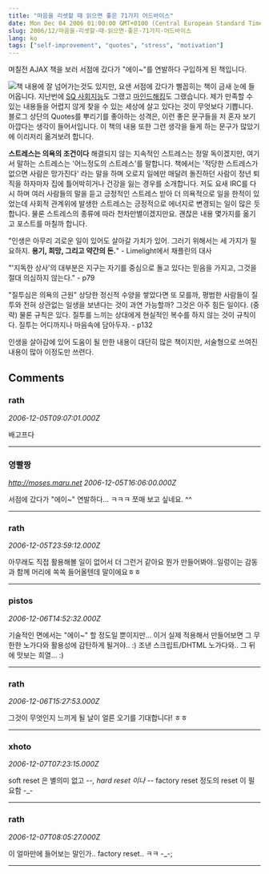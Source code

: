 ```yaml
---
title: "마음을 리셋할 때 읽으면 좋은 71가지 어드바이스"
date: Mon Dec 04 2006 01:00:00 GMT+0100 (Central European Standard Time)
slug: 2006/12/마음을-리셋할-때-읽으면-좋은-71가지-어드바이스
lang: ko
tags: ["self-improvement", "quotes", "stress", "motivation"]
---
```


며칠전 AJAX 책을 보러 서점에 갔다가 "에이~"를 연발하다 구입하게 된 책입니다.

[![](http://image.yes24.com/momo/TopCate51/MidCate04/5037039.jpg)](http://www.yes24.com/Goods/FTGoodsView.aspx?goodsNo=2142747&CategoryNumber=001001026008)책 내용에 잘 넘어가는것도 있지만, 요샌 서점에 갔다가 삘꼽히는 책이 금새 눈에 들어옵니다. 지난번에 [SQ 사회지능](http://www.yes24.com/Goods/FTGoodsView.aspx?goodsNo=2172137&CategoryNumber=001001025001006)도 그랬고 [마인드해킹](http://www.yes24.com/Goods/FTGoodsView.aspx?goodsNo=1977966&CategoryNumber=001001002001)도 그랬습니다. 제가 만족할 수 있는 내용들을 어렵지 않게 찾을 수 있는 세상에 살고 있다는 것이 무엇보다 기쁩니다. 
블로그 상단의 Quotes를 뿌리기를 좋아하는 성격은, 이런 좋은 문구들을 저 혼자 보기 아깝다는 생각이 들어서입니다. 이 책의 내용 또한 그런 생각을 들게 하는 문구가 많았기에 이리저리 옮겨보려 합니다.

**스트레스는 의욕의 조건이다**
해결되지 않는 지속적인 스트레스는 정말 독이겠지만, 여기서 말하는 스트레스는 '어느정도의 스트레스'를 말합니다. 책에서는 '적당한 스트레스가 없으면 사람은 망가진다' 라는 말을 하며 오로지 일에만 매달려 돌진하던 사람이 정년 퇴직을 하자마자 집에 틀어박히거나 건강을 잃는 경우를 소개합니다. 
저도 요새 IRC를 다시 하며 여러 사람들의 말을 듣고 긍정적인 스트레스 받아 더 의욕적으로 일을 한적이 있었는데 사회적 관계위에 발생한 스트레스는 긍정적으로 에너지로 변경되는 일이 많은 듯 합니다. 물론 스트레스의 종류에 따라 천차만별이겠지만요. 괜찮은 내용 몇가지를 옮기고 포스트를 마칠까 합니다.

"인생은 아무리 괴로운 일이 있어도 살아갈 가치가 있어. 
 그러기 위해서는 세 가지가 필요하지. **용기, 희망, 그리고 약간의 돈.**" - Limelight에서 채플린의 대사

"'지독한 상사'의 대부분은 지구는 자기를 중심으로 돌고 있다는 믿음을 가지고, 그것을 절대 의심하지 않는다." - p79

"질투심은 의욕의 근원"
상당한 정신적 수양을 쌓았다면 또 모를까, 평범한 사람들이 질투와 전혀 상관없는 일생을 보낸다는 것이 과연 가능할까? 그것은 아주 힘든 일이다. (중략) 물론 규칙은 있다. 질투를 느끼는 상대에게 현실적인 복수를 하지 않는 것이 규칙이다. 질투는 어디까지나 마음속에 담아두자. - p132

인생을 살아감에 있어 도움이 될 만한 내용이 대단히 많은 책이지만, 서술형으로 쓰여진 내용이 많아 이정도만 쓰련다.

## Comments

### rath
*2006-12-05T09:07:01.000Z*

배고프다

---

### 영빨짱
*http://moses.maru.net*
*2006-12-05T16:06:00.000Z*

서점에 갔다가 "에이~" 연발하다... ㅋㅋㅋ
쪼매 보고 싶네요. ^^

---

### rath
*2006-12-05T23:59:12.000Z*

아무래도 직접 활용해볼 일이 없어서 더 그런거 같아요
뭔가 만들어봐야..일렁이는 감동과 함께 머리에 쏙쏙 들어올텐데 말이에요ㅎㅎ

---

### pistos
*2006-12-06T14:52:32.000Z*

기술적인 면에서는 "에이~" 할 정도일 뿐이지만...
이거 실제 적용해서 만들어보면 그 무한한 노가다와 활용성에 감탄하게 될거야.. :)
조낸 스크립트/DHTML 노가다와.. 그 뒤에 맛보는 희열... :)

---

### rath
*2006-12-06T15:27:53.000Z*

그것이 무엇인지 느끼게 될 날이 얼른 오기를 기대합니다! ㅎㅎ

---

### xhoto
*2006-12-07T07:23:15.000Z*

soft reset 은 별의미 없고 -_-, hard reset 이나 -_- factory reset 정도의 reset 이 필요함 -_-

---

### rath
*2006-12-07T08:05:27.000Z*

이 얼마만에 들어보는 말인가.. factory reset.. ㅋㅋ -_-;

---
